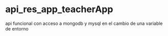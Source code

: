 # api_res_app_teacherApp
api funcional con acceso a mongodb y mysql en el cambio de una variable de entorno
